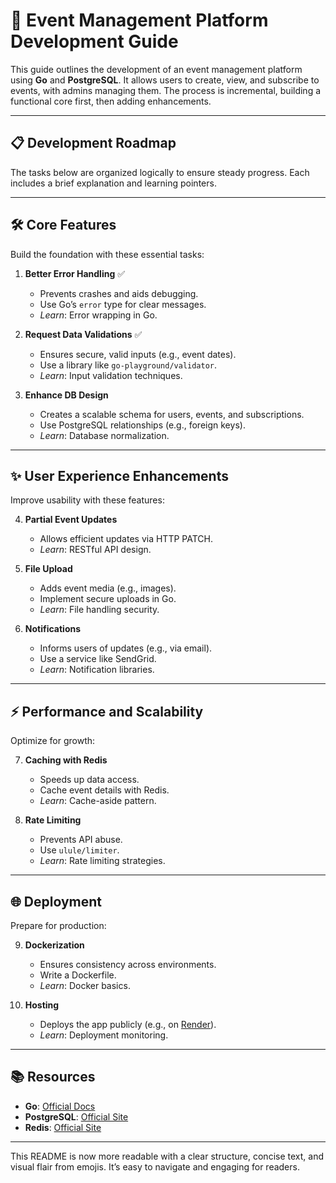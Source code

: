 # 🚀 Event Management Platform Development Guide

This guide outlines the development of an event management platform using **Go** and **PostgreSQL**. It allows users to create, view, and subscribe to events, with admins managing them. The process is incremental, building a functional core first, then adding enhancements.

---

## 📋 Development Roadmap

The tasks below are organized logically to ensure steady progress. Each includes a brief explanation and learning pointers.

---

## 🛠️ Core Features

Build the foundation with these essential tasks:

1. **Better Error Handling** ✅
   - Prevents crashes and aids debugging.  
   - Use Go’s `error` type for clear messages.  
   - *Learn*: Error wrapping in Go.

2. **Request Data Validations**  ✅
   - Ensures secure, valid inputs (e.g., event dates).  
   - Use a library like `go-playground/validator`.  
   - *Learn*: Input validation techniques.

3. **Enhance DB Design**  
   - Creates a scalable schema for users, events, and subscriptions.  
   - Use PostgreSQL relationships (e.g., foreign keys).  
   - *Learn*: Database normalization.

---

## ✨ User Experience Enhancements

Improve usability with these features:

4. **Partial Event Updates**  
   - Allows efficient updates via HTTP PATCH.  
   - *Learn*: RESTful API design.

5. **File Upload**  
   - Adds event media (e.g., images).  
   - Implement secure uploads in Go.  
   - *Learn*: File handling security.

6. **Notifications**  
   - Informs users of updates (e.g., via email).  
   - Use a service like SendGrid.  
   - *Learn*: Notification libraries.

---

## ⚡ Performance and Scalability

Optimize for growth:

7. **Caching with Redis**  
   - Speeds up data access.  
   - Cache event details with Redis.  
   - *Learn*: Cache-aside pattern.

8. **Rate Limiting**  
   - Prevents API abuse.  
   - Use `ulule/limiter`.  
   - *Learn*: Rate limiting strategies.

---

## 🌐 Deployment

Prepare for production:

9. **Dockerization**  
   - Ensures consistency across environments.  
   - Write a Dockerfile.  
   - *Learn*: Docker basics.

10. **Hosting**  
    - Deploys the app publicly (e.g., on [Render](https://render.com/)).  
    - *Learn*: Deployment monitoring.

---

## 📚 Resources

- **Go**: [Official Docs](https://golang.org/doc/)  
- **PostgreSQL**: [Official Site](https://www.postgresql.org/)  
- **Redis**: [Official Site](https://redis.io/)  

---

This README is now more readable with a clear structure, concise text, and visual flair from emojis. It’s easy to navigate and engaging for readers.